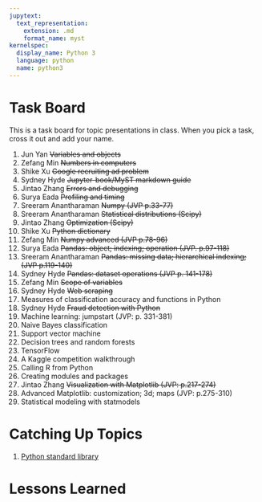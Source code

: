 ```yaml
---
jupytext:
  text_representation:
    extension: .md
    format_name: myst
kernelspec:
  display_name: Python 3
  language: python
  name: python3
---
```


# Task Board

This is a task board for topic presentations in class.
When you pick a task, cross it out and add your name.


1. Jun Yan ~~Variables and objects~~ 
1. Zefang Min ~~Numbers in computers~~
1. Shike Xu ~~Google recruiting ad problem~~
1. Sydney Hyde ~~Jupyter-book/MyST markdown guide~~
1. Jintao Zhang ~~Errors and debugging~~
1. Surya Eada ~~Profiling and timing~~
1. Sreeram Anantharaman ~~Numpy (JVP p.33-77)~~
1. Sreeram Anantharaman ~~Statistical distributions (Scipy)~~
1. Jintao Zhang ~~Optimization (Scipy)~~
1. Shike Xu ~~Python dictionary~~
1. Zefang Min ~~Numpy advanced (JVP p.78-96)~~
1. Surya Eada ~~Pandas: object; indexing; operation (JVP. p.97-118)~~
1. Sreeram Anantharaman ~~Pandas: missing data; hierarchical indexing; (JVP p.119-140)~~
1. Sydney Hyde ~~Pandas: dataset operations (JVP p. 141-178)~~
1. Zefang Min ~~Scope of variables~~
1. Sydney Hyde ~~Web scraping~~
1. Measures of classification accuracy and functions in Python
1. Sydney Hyde ~~Fraud detection with Python~~
1. Machine learning: jumpstart (JVP: p. 331-381)
1. Naive Bayes classification
1. Support vector machine
1. Decision trees and random forests
1. TensorFlow
1. A Kaggle competition walkthrough
1. Calling R from Python
1. Creating modules and packages
1. Jintao Zhang ~~Visualization with Matplotlib (JVP: p.217-274)~~
1. Advanced Matplotlib: customization; 3d; maps (JVP: p.275-310)
1. Statistical modeling with statmodels


# Catching Up Topics

1. [Python standard library](https://docs.python.org/3/library/)


# Lessons Learned


